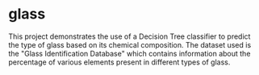 # glass
This project demonstrates the use of a Decision Tree classifier to predict the type of glass based on its chemical composition. The dataset used is the "Glass Identification Database" which contains information about the percentage of various elements present in different types of glass.
